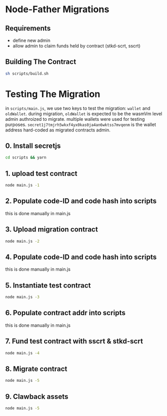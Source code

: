 # Node-Father Migrations 

## Requirements
- define new admin 
- allow admin to claim funds held by contract  (stkd-scrt, sscrt)

## Building The Contract 
```sh
sh scripts/build.sh
```

# Testing The Migration 

in `scripts/main.js`, we use two keys to test the migration: `wallet` and `oldWallet`. during migration, `oldWallet` is expected to be the wasmVm level admin authroized to migrate. multiple wallets were used for testing purposes. `secret1j7tmjrh5wkxf4yx0kas0ja4an6wktss7mvqenm` is the wallet address hard-coded as migrated contracts admin. 

## 0. Install secretjs
```sh 
cd scripts && yarn 
```

## 1. upload test contract 
```sh
node main.js -1
```

## 2. Populate code-ID and code hash into scripts
this is done manually in main.js

## 3. Upload migration contract 
```sh
node main.js -2
```
## 4. Populate code-ID and code hash into scripts
this is done manually in main.js

## 5. Instantiate test contract
```sh
node main.js -3
```

## 6. Populate contract addr into scripts
this is done manually in main.js

## 7. Fund test contract with sscrt & stkd-scrt 
```sh
node main.js -4 
```
## 8. Migrate contract 
```sh 
node main.js -5
```
## 9. Clawback assets
```sh 
node main.js -5
```